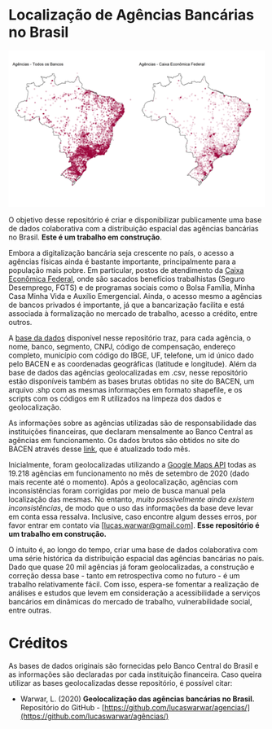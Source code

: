 # Localização de Agências Bancárias no Brasil

![Agências Bancárias no Brasil](img/brasil.png)

O objetivo desse repositório é criar e disponibilizar publicamente uma base de dados colaborativa com a distribuição espacial das agências bancárias no Brasil. **Este é um trabalho em construção**.

Embora a digitalização bancária seja crescente no país, o acesso a agências físicas ainda é bastante importante, principalmente para a população mais pobre. Em particular, postos de atendimento da [Caixa Econômica Federal](https://www.caixa.gov.br/sustentabilidade/investimentos-socioambientais/programas-sociais/Paginas/default.aspx), onde são sacados benefícios trabalhistas (Seguro Desemprego, FGTS) e de programas sociais como o Bolsa Família, Minha Casa Minha Vida e Auxílio Emergencial. Ainda, o acesso mesmo a agências de bancos privados é importante, já que a bancarização facilita e está associada à formalização no mercado de trabalho, acesso a crédito, entre outros.

A [base da dados](https://github.com/lucaswarwar/agencias/blob/main/data/csv/agencias_set20%20-%20agencias_set20.csv) disponível nesse repositório traz, para cada agência, o nome, banco, segmento, CNPJ, código de compensação, endereço completo, município com código do IBGE, UF, telefone, um id único dado pelo BACEN e as coordenadas geográficas (latitude e longitude). Além da base de dados das agências geolocalizadas em .csv, nesse repositório estão disponíveis também as bases brutas obtidas no site do BACEN, um arquivo .shp com as mesmas informações em formato shapefile, e os scripts com os códigos em R utilizados na limpeza dos dados e geolocalização.

As informações sobre as agências utilizadas são de responsabilidade das instituições financeiras, que declaram mensalmente ao Banco Central as agências em funcionamento. Os dados brutos são obtidos no site do BACEN através desse [link](https://www.bcb.gov.br/acessoinformacao/legado?url=https:%2F%2Fwww.bcb.gov.br%2Ffis%2Finfo%2Fagencias.asp), que é atualizado todo mês.

Inicialmente, foram geolocalizadas utilizando a [Google Maps API](https://developers.google.com/maps/documentation/geocoding/overview) todas as 19.218 agências em funcionamento no mês de setembro de 2020 (dado mais recente até o momento). Após a geolocalização, agências com inconsistências foram corrigidas por meio de busca manual pela localização das mesmas. No entanto, *muito possivelmente ainda existem inconsistências*, de modo que o uso das informações da base deve levar em conta essa ressalva. Inclusive, caso encontre algum desses erros, por favor entrar em contato via [lucas.warwar@gmail.com]. **Esse repositório é um trabalho em construção.**

O intuito é, ao longo do tempo, criar uma base de dados colaborativa com uma série histórica da distribuição espacial das agências bancárias no país. Dado que quase 20 mil agências já foram geolocalizadas, a construção e correção dessa base - tanto em retrospectiva como no futuro - é um trabalho relativamente fácil. Com isso, espera-se fomentar a realização de análises e estudos que levem em consideração a acessibilidade a serviços bancários em dinâmicas do mercado de trabalho, vulnerabilidade social, entre outras.

# Créditos

As bases de dados originais são fornecidas pelo Banco Central do Brasil e as informações são declaradas por cada instituição financeira. Caso queira utilizar as bases geolocalizadas desse repositório, é possível citar:

- Warwar, L. (2020) **Geolocalização das agências bancárias no Brasil.** Repositório do GitHub - [https://github.com/lucaswarwar/agencias/](https://github.com/lucaswarwar/agências/)
